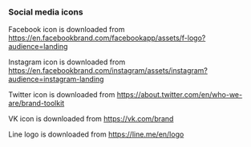 ### Social media icons

Facebook icon is downloaded from https://en.facebookbrand.com/facebookapp/assets/f-logo?audience=landing

Instagram icon is downloaded from https://en.facebookbrand.com/instagram/assets/instagram?audience=instagram-landing

Twitter icon is downloaded from https://about.twitter.com/en/who-we-are/brand-toolkit

VK icon is downloaded from https://vk.com/brand

Line logo is downloaded from https://line.me/en/logo
